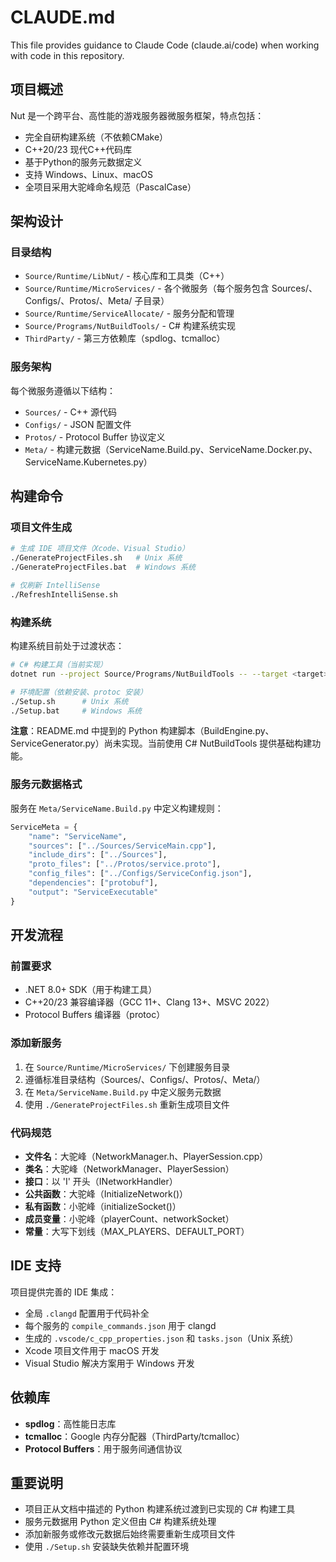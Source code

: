# CLAUDE.md

This file provides guidance to Claude Code (claude.ai/code) when working with code in this repository.

## 项目概述

Nut 是一个跨平台、高性能的游戏服务器微服务框架，特点包括：
- 完全自研构建系统（不依赖CMake）
- C++20/23 现代C++代码库
- 基于Python的服务元数据定义
- 支持 Windows、Linux、macOS
- 全项目采用大驼峰命名规范（PascalCase）

## 架构设计

### 目录结构
- `Source/Runtime/LibNut/` - 核心库和工具类（C++）
- `Source/Runtime/MicroServices/` - 各个微服务（每个服务包含 Sources/、Configs/、Protos/、Meta/ 子目录）
- `Source/Runtime/ServiceAllocate/` - 服务分配和管理
- `Source/Programs/NutBuildTools/` - C# 构建系统实现
- `ThirdParty/` - 第三方依赖库（spdlog、tcmalloc）

### 服务架构
每个微服务遵循以下结构：
- `Sources/` - C++ 源代码
- `Configs/` - JSON 配置文件
- `Protos/` - Protocol Buffer 协议定义
- `Meta/` - 构建元数据（ServiceName.Build.py、ServiceName.Docker.py、ServiceName.Kubernetes.py）

## 构建命令

### 项目文件生成
```bash
# 生成 IDE 项目文件（Xcode、Visual Studio）
./GenerateProjectFiles.sh   # Unix 系统
./GenerateProjectFiles.bat  # Windows 系统

# 仅刷新 IntelliSense
./RefreshIntelliSense.sh
```

### 构建系统
构建系统目前处于过渡状态：
```bash
# C# 构建工具（当前实现）
dotnet run --project Source/Programs/NutBuildTools -- --target <target> --platform <platform> --configuration <config>

# 环境配置（依赖安装、protoc 安装）
./Setup.sh      # Unix 系统
./Setup.bat     # Windows 系统
```

**注意**：README.md 中提到的 Python 构建脚本（BuildEngine.py、ServiceGenerator.py）尚未实现。当前使用 C# NutBuildTools 提供基础构建功能。

### 服务元数据格式
服务在 `Meta/ServiceName.Build.py` 中定义构建规则：
```python
ServiceMeta = {
    "name": "ServiceName", 
    "sources": ["../Sources/ServiceMain.cpp"],
    "include_dirs": ["../Sources"],
    "proto_files": ["../Protos/service.proto"],
    "config_files": ["../Configs/ServiceConfig.json"],
    "dependencies": ["protobuf"],
    "output": "ServiceExecutable"
}
```

## 开发流程

### 前置要求
- .NET 8.0+ SDK（用于构建工具）
- C++20/23 兼容编译器（GCC 11+、Clang 13+、MSVC 2022）
- Protocol Buffers 编译器（protoc）

### 添加新服务
1. 在 `Source/Runtime/MicroServices/` 下创建服务目录
2. 遵循标准目录结构（Sources/、Configs/、Protos/、Meta/）
3. 在 `Meta/ServiceName.Build.py` 中定义服务元数据
4. 使用 `./GenerateProjectFiles.sh` 重新生成项目文件

### 代码规范
- **文件名**：大驼峰（NetworkManager.h、PlayerSession.cpp）
- **类名**：大驼峰（NetworkManager、PlayerSession）
- **接口**：以 'I' 开头（INetworkHandler）
- **公共函数**：大驼峰（InitializeNetwork()）
- **私有函数**：小驼峰（initializeSocket()）
- **成员变量**：小驼峰（playerCount、networkSocket）
- **常量**：大写下划线（MAX_PLAYERS、DEFAULT_PORT）

## IDE 支持

项目提供完善的 IDE 集成：
- 全局 `.clangd` 配置用于代码补全
- 每个服务的 `compile_commands.json` 用于 clangd
- 生成的 `.vscode/c_cpp_properties.json` 和 `tasks.json`（Unix 系统）
- Xcode 项目文件用于 macOS 开发
- Visual Studio 解决方案用于 Windows 开发

## 依赖库

- **spdlog**：高性能日志库
- **tcmalloc**：Google 内存分配器（ThirdParty/tcmalloc）
- **Protocol Buffers**：用于服务间通信协议

## 重要说明

- 项目正从文档中描述的 Python 构建系统过渡到已实现的 C# 构建工具
- 服务元数据用 Python 定义但由 C# 构建系统处理
- 添加新服务或修改元数据后始终需要重新生成项目文件
- 使用 `./Setup.sh` 安装缺失依赖并配置环境